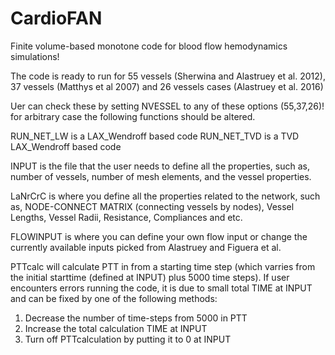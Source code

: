 # CardioFAN
Finite volume-based monotone code for blood flow hemodynamics simulations!

The code is ready to run for 55 vessels (Sherwina and Alastruey et al. 2012), 37 vessels (Matthys et al 2007) and 26 vessels cases (Alastruey et al. 2016)

Uer can check these by setting NVESSEL to any of these options (55,37,26)! for arbitrary case the following functions should be altered.

RUN_NET_LW is a LAX_Wendroff based code
RUN_NET_TVD is a TVD LAX_Wendroff based code

INPUT is the file that the user needs to define all the properties, such as, number of vessels, number of mesh elements, and the vessel properties.

LaNrCrC is where you define all the properties related to the network, such as, NODE-CONNECT MATRIX (connecting vessels by nodes), Vessel Lengths, Vessel Radii, Resistance, Compliances and etc.

FLOWINPUT is where you can define your own flow input or change the currently available inputs picked from Alastruey and Figuera et al.

PTTcalc will calculate PTT in from a starting time step (which varries from the initial starttime (defined at INPUT) plus 5000 time steps). 
If user encounters errors running the code, it is due to small total TIME at INPUT and can be fixed by one of the following methods:
1) Decrease the number of time-steps from 5000 in PTT 
2) Increase the total calculation TIME at INPUT
3) Turn off PTTcalculation by putting it to 0 at INPUT
